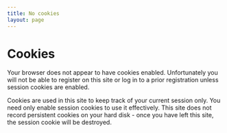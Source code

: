 ```yaml
---
title: No cookies
layout: page
---
```


<h1>Cookies</h1>
<p>Your browser does not appear to have cookies enabled. Unfortunately you will 
  not be able to register on this site or log in to a prior registration unless 
  session cookies are enabled.</p>
<p>Cookies are used in this site to keep track of your current session only. You 
  need only enable session cookies to use it effectively. This site does not record 
  persistent cookies on your hard disk - once you have left this site, the session 
  cookie will be destroyed.</p>

